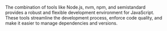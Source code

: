 The combination of tools like Node.js, nvm, npm, and semistandard provides a robust and flexible development environment for JavaScript. These tools streamline the development process, enforce code quality, and make it easier to manage dependencies and versions.
